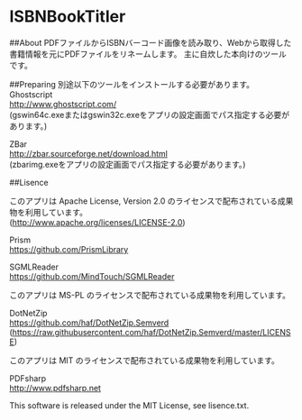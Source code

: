 # ISBNBookTitler

##About
PDFファイルからISBNバーコード画像を読み取り、Webから取得した書籍情報を元にPDFファイルをリネームします。
主に自炊した本向けのツールです。

##Preparing
別途以下のツールをインストールする必要があります。  
Ghostscript  
http://www.ghostscript.com/  
(gswin64c.exeまたはgswin32c.exeをアプリの設定画面でパス指定する必要があります。)  

ZBar  
http://zbar.sourceforge.net/download.html  
(zbarimg.exeをアプリの設定画面でパス指定する必要があります。)


##Lisence

このアプリは Apache License, Version 2.0 のライセンスで配布されている成果物を利用しています。    
(http://www.apache.org/licenses/LICENSE-2.0)

Prism  
https://github.com/PrismLibrary  

SGMLReader  
https://github.com/MindTouch/SGMLReader  

このアプリは MS-PL のライセンスで配布されている成果物を利用しています。    

DotNetZip  
https://github.com/haf/DotNetZip.Semverd  
(https://raw.githubusercontent.com/haf/DotNetZip.Semverd/master/LICENSE)

このアプリは MIT のライセンスで配布されている成果物を利用しています。    

PDFsharp  
http://www.pdfsharp.net


This software is released under the MIT License, see lisence.txt.
